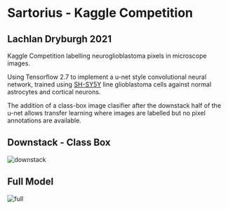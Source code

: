 # Sartorius - Kaggle Competition
## Lachlan Dryburgh 2021
 Kaggle Competition labelling neuroglioblastoma pixels in microscope images. 

Using Tensorflow 2.7 to implement a u-net style convolutional neural network, trained using [SH-SY5Y](https://en.wikipedia.org/wiki/SH-SY5Y) line glioblastoma cells against normal astrocytes and cortical neurons.

The addition of a class-box image clasifier after the downstack half of the u-net allows transfer learning where images are labelled but no pixel annotations are available. 

## Downstack - Class Box

![downstack](https://github.com/LachlanD/Kaggle-Glioblastoma/blob/main/img/downstack.png?raw=true)

## Full Model

![full](https://github.com/LachlanD/Kaggle-Glioblastoma/blob/main/img/full_model.png?raw=true)
